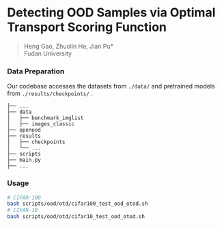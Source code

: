 # Detecting OOD Samples via Optimal Transport Scoring Function

> Heng Gao, Zhuolin He, Jian Pu*  
> Fudan University

### Data Preparation

Our codebase accesses the datasets from `./data/` and pretrained models from `./results/checkpoints/` .

```
├── ...
├── data
│   ├── benchmark_imglist
│   ├── images_classic
├── openood
├── results
│   ├── checkpoints
│   └── ...
├── scripts
├── main.py
├── ...
```

### Usage

```sh
# CIFAR-100
bash scripts/ood/otd/cifar100_test_ood_otod.sh
# CIFAR-10
bash scripts/ood/otd/cifar10_test_ood_otod.sh
```
